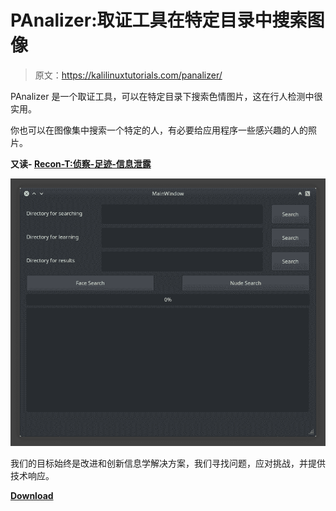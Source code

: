 # PAnalizer:取证工具在特定目录中搜索图像

> 原文：<https://kalilinuxtutorials.com/panalizer/>

PAnalizer 是一个取证工具，可以在特定目录下搜索色情图片，这在行人检测中很实用。

你也可以在图像集中搜索一个特定的人，有必要给应用程序一些感兴趣的人的照片。

**又读- [Recon-T:侦察-足迹-信息泄露](https://kalilinuxtutorials.com/recon-t/)**

![](img//c7572d527da1e69e1bb203dc8834a5f9.png)

我们的目标始终是改进和创新信息学解决方案，我们寻找问题，应对挑战，并提供技术响应。

[**Download**](https://github.com/AaronSoria/PAnalizer)